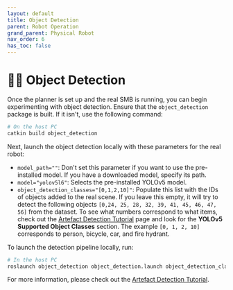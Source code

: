 ```yaml
---
layout: default
title: Object Detection
parent: Robot Operation
grand_parent: Physical Robot
nav_order: 6
has_toc: false
---
```


# 🕵️‍♂️ Object Detection 

Once the planner is set up and the real SMB is running, you can begin experimenting with object detection. Ensure that the `object_detection` package is built. If it isn't, use the following command:

```bash
# On the host PC
catkin build object_detection   
```

Next, launch the object detection locally with these parameters for the real robot:

- `model_path=""`: Don't set this parameter if you want to use the pre-installed model. If you have a downloaded model, specify its path.
- `model="yolov5l6"`: Selects the pre-installed YOLOv5 model.
- `object_detection_classes="[0,1,2,10]"`: Populate this list with the IDs of objects added to the real scene. If you leave this empty, it will try to detect the following objects `[0,24, 25, 28, 32, 39, 41, 45, 46, 47, 56]` from the dataset. To see what numbers correspond to what items, check out the [Artefact Detection Tutorial](../../rss/preparations/artefact_detection_tutorial_preparations.md) page and look for the **YOLOv5 Supported Object Classes** section. The example `[0, 1, 2, 10]` corresponds to person, bicycle, car, and fire hydrant.

To launch the detection pipeline locally, run:

```bash
# In the host PC
roslaunch object_detection object_detection.launch object_detection_classes="[0,1,2,10]"
```

For more information, please check out the [Artefact Detection Tutorial](../../rss/preparations/artefact_detection_tutorial_preparations.md).
